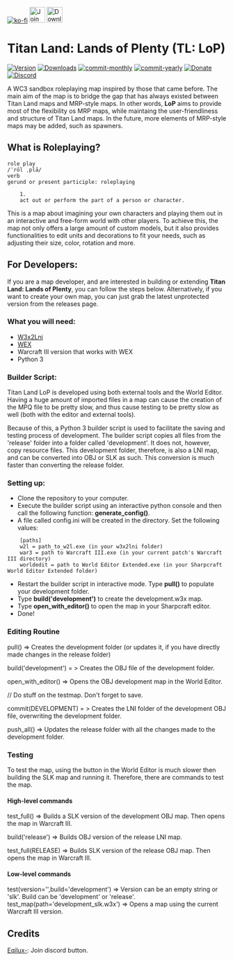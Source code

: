[![ko-fi](https://www.ko-fi.com/img/githubbutton_sm.svg)](https://ko-fi.com/F1F61117L) <a href='https://discord.gg/FDAMDBS' target='_blank'><img height='36' style='border:0px;height:36px;' src='https://i.imgur.com/YNyTNuw.png' border='0' alt='Join us on Discord' /></a> <a href='https://github.com/Son-Guhun/Titan-Land-Lands-of-Plenty/releases' target='_blank'><img height='36' style='border:0px;height:36px;' src='http://www.pngall.com/wp-content/uploads/2/Download-Button-PNG-Download-Image.png' border='0' alt='Download map' /></a>
# Titan Land: Lands of Plenty (TL: LoP)

[![Version](https://img.shields.io/github/v/release/Son-Guhun/Titan-Land-Lands-Of-Plenty?label=version)](https://github.com/Son-Guhun/Titan-Land-Lands-Of-Plenty/releases)
[![Downloads](https://img.shields.io/github/downloads/Son-Guhun/Titan-Land-Lands-Of-Plenty/total.svg)](https://github.com/Son-Guhun/Titan-Land-Lands-Of-Plenty/releases)
[![commit-monthly](https://img.shields.io/github/commit-activity/m/Son-Guhun/Titan-Land-Lands-of-Plenty?color=purple)](https://github.com/Son-Guhun/Titan-Land-Lands-of-Plenty/pulse)
[![commit-yearly](https://img.shields.io/github/commit-activity/y/Son-Guhun/Titan-Land-Lands-of-Plenty?color=purple&label=%20)](https://github.com/Son-Guhun/Titan-Land-Lands-of-Plenty/pulse)
[![Donate](https://img.shields.io/badge/donate-$$$-yellow.svg)](https://ko-fi.com/F1F61117L)
[![Discord](https://img.shields.io/discord/454537701442715660?style=for-the-badge)](https://discord.gg/FDAMDBS)

A WC3 sandbox roleplaying map inspired by those that came before. The main aim of the map is to bridge the gap that has always existed between Titan Land maps and MRP-style maps. In other words, **LoP** aims to provide most of the flexibility os MRP maps, while maintaing the user-friendliness and structure of Titan Land maps. In the future, more elements of MRP-style maps may be added, such as spawners.

## What is Roleplaying?
```
role play
/ˈrōl ˌplā/
verb
gerund or present participle: roleplaying

    1.
    act out or perform the part of a person or character.
```
This is a map about imagining your own characters and playing them out in an interactive and free-form world with other players. To achieve this, the map not only offers a large amount of custom models, but it also provides functionalities to edit units and decorations to fit your needs, such as adjusting their size, color, rotation and more.

## For Developers:

If you are a map developer, and are interested in building or extending **Titan Land: Lands of Plenty**, you can follow the steps below. Alternatively, if you want to create your own map, you can just grab the latest unprotected version from the releases page.

### What you will need:
- [W3x2Lni](https://www.hiveworkshop.com/threads/w3x2lni-v2-5-2.305201/)
- [WEX](https://www.hiveworkshop.com/threads/sharpcraft-world-editor-extended-bundle.292127/)
- Warcraft III version that works with WEX
- Python 3

### Builder Script:

Titan Land LoP is developed using both external tools and the World Editor. Having a huge amount of imported files in a map can cause the creation of the MPQ file to be pretty slow, and thus cause testing to be pretty slow as well (both with the editor and external tools).

Because of this, a Python 3 builder script is used to facilitate the saving and testing process of development. The builder script copies all files from the 'release' folder into a folder called 'development'. It does not, however, copy resource files. This development folder, therefore, is also a LNI map, and can be converted into OBJ or SLK as such. This conversion is much faster than converting the release folder.

### Setting up:
- Clone the repository to your computer.
- Execute the builder script using an interactive python console and then call the following function: **generate_config()**.
- A file called config.ini will be created in the directory. Set the following values:
```
    [paths]
    w2l = path_to_w2l.exe (in your w3x2lni folder)
    war3 = path to Warcraft III.exe (in your current patch's Warcraft III directory)
    worldedit = path to World Editor Extended.exe (in your Sharpcraft World Editor Extended folder)
```
- Restart the builder script in interactive mode. Type **pull()** to populate your development folder.
- Type **build('development')** to create the development.w3x map.
- Type **open_with_editor()** to open the map in your Sharpcraft editor.
- Done!

### Editing Routine

pull() => Creates the development folder (or updates it, if you have directly made changes in the release folder)

build('development') = > Creates the OBJ file of the development folder.

open_with_editor() => Opens the OBJ development map in the World Editor.

// Do stuff on the testmap. Don't forget to save.

commit(DEVELOPMENT) = > Creates the LNI folder of the development OBJ file, overwriting the development folder.

push_all() => Updates the release folder with all the changes made to the development folder.



### Testing
To test the map, using the button in the World Editor is much slower then building the SLK map and running it. Therefore, there are commands to test the map.

#### High-level commands
test_full() => Builds a SLK version of the development OBJ map. Then opens the map in Warcraft III.

build('release') => Builds OBJ version of the release LNI map.

test_full(RELEASE) => Builds SLK version of the release OBJ map. Then opens the map in Warcraft III.


#### Low-level commands

test(version='',build='development') => Version can be an empty string or 'slk'. Build can be 'development' or 'release'.
test_map(path='development_slk.w3x') => Opens a map using the current Warcraft III version.

## Credits
[Eqilux-](https://www.reddit.com/user/Eqilux-/): Join discord button.
